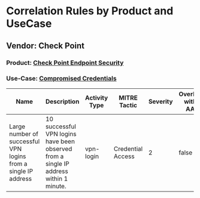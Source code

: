 Correlation Rules by Product and UseCase
========================================
Vendor: Check Point
-------------------
### Product: [Check Point Endpoint Security](../ds_check_point_check_point_endpoint_security.md)
### Use-Case: [Compromised Credentials](../../../../UseCases/uc_compromised_credentials.md)

| Name    | Description    | Activity Type | MITRE Tactic      | Severity | Overlap with AA |
| ---- | ---- | ---- | ---- | -------- | ---- |
| Large number of successful VPN logins from a single IP address | 10 successful VPN logins have been observed from a single IP address within 1 minute. | vpn-login     | Credential Access | 2        | false    |